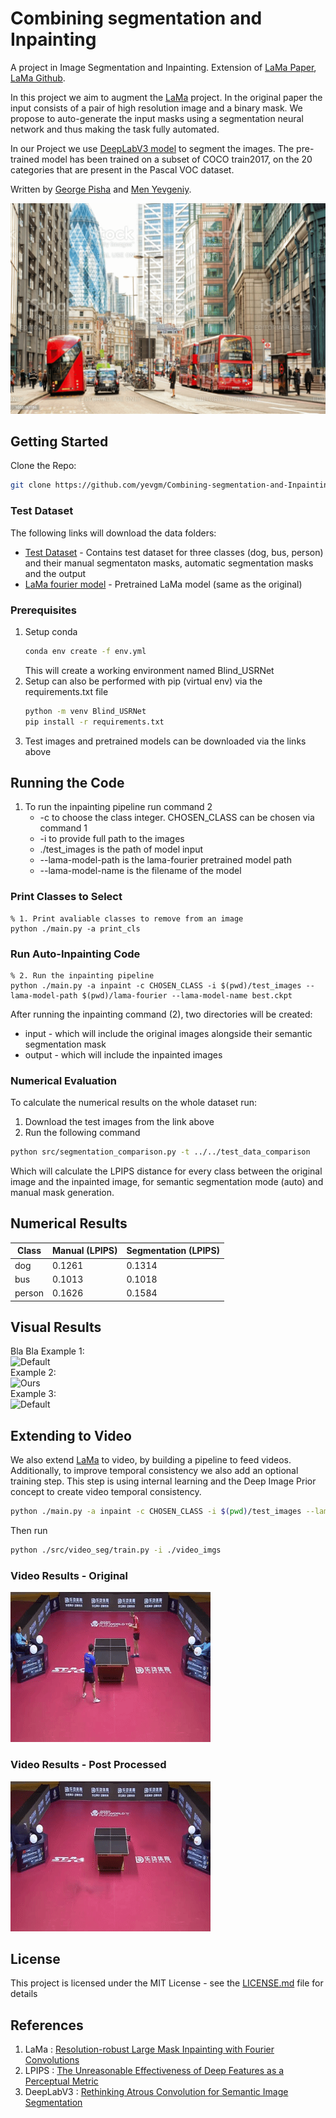 # Combining segmentation and Inpainting

A project in Image Segmentation and Inpainting.
Extension of [LaMa Paper](https://arxiv.org/pdf/2109.07161.pdf), [LaMa Github](https://github.com/saic-mdal/lama).


In this project we aim to augment the [LaMa](https://arxiv.org/pdf/2109.07161.pdf) project. In the original paper the input consists of a pair of high resolution image and a binary mask. We propose to auto-generate the input masks using a segmentation neural network and thus making the task fully automated.

In our Project we use [DeepLabV3 model](https://pytorch.org/hub/pytorch_vision_deeplabv3_resnet101/) to segment the images. The pre-trained model has been trained on a subset of COCO train2017, on the 20 categories that are present in the Pascal VOC dataset.

Written by [George Pisha](https://github.com/geopi1) and [Men Yevgeniy](https://github.com/yevgm).

![Default](./examples/example.gif)
## Getting Started

Clone the Repo:  
```bash
git clone https://github.com/yevgm/Combining-segmentation-and-Inpainting
```

### Test Dataset

The following links will download the data folders:
* [Test Dataset](https://technionmail-my.sharepoint.com/:f:/g/personal/yevgenimen_campus_technion_ac_il/EgcLsH8iZFZMpYWK3NuHdboB0ozBGOxYRrjRbgaljAfeng?e=E9clb7) - Contains test dataset for three classes (dog, bus, person) and their manual segmentaton masks, automatic segmentation masks and the output
* [LaMa fourier model](https://technionmail-my.sharepoint.com/:f:/r/personal/yevgenimen_campus_technion_ac_il/Documents/lama-fourier?csf=1&web=1&e=Y5RFtg) - Pretrained LaMa model (same as the original)

### Prerequisites

1. Setup conda 
    ```bash
    conda env create -f env.yml
    ```
    This will create a working environment named Blind_USRNet
2. Setup can also be performed with pip (virtual env) via the requirements.txt file 
    ```bash
    python -m venv Blind_USRNet
    pip install -r requirements.txt
    ```
3. Test images and pretrained models can be downloaded via the links above

## Running the Code
1. To run the inpainting pipeline run command 2
     * -c to choose the class integer. CHOSEN_CLASS can be chosen via command 1
     * -i to provide full path to the images
     * ./test_images is the path of model input
     * --lama-model-path is the lama-fourier pretrained model path
     * --lama-model-name is the filename of the model
### Print Classes to Select
  ```
  % 1. Print avaliable classes to remove from an image
  python ./main.py -a print_cls
  ```
### Run Auto-Inpainting Code
  ```
  % 2. Run the inpainting pipeline
  python ./main.py -a inpaint -c CHOSEN_CLASS -i $(pwd)/test_images --lama-model-path $(pwd)/lama-fourier --lama-model-name best.ckpt
  ```
  
After running the inpainting command (2), two directories will be created:
* input - which will include the original images alongside their semantic segmentation mask
* output - which will include the inpainted images


### Numerical Evaluation
To calculate the numerical results on the whole dataset run:
1. Download the test images from the link above
2. Run the following command
```bash
python src/segmentation_comparison.py -t ../../test_data_comparison
```
Which will calculate the LPIPS distance for every class between the original image and the inpainted image, for semantic segmentation mode (auto) and manual mask generation.

## Numerical Results
| Class        | Manual (LPIPS)        | Segmentation (LPIPS) |
| ------------- | -------------- | -------------------- | 
| dog          | 0.1261      | 0.1314     |
| bus          | 0.1013      | 0.1018     |
| person          | 0.1626      | 0.1584     |


## Visual Results
Bla Bla
Example 1:   
![Default](./results/Picture1.png)  
Example 2:  
![Ours](./results/Picture2.png)  
Example 3:  
![Default](./results/Picture3.png)

## Extending to Video
We also extend [LaMa](https://github.com/saic-mdal/lama) to video, by building a pipeline to feed videos.
Additionally, to improve temporal consistency we also add an optional training step.
This step is using internal learning and the Deep Image Prior concept to create video temporal consistency.
```bash
python ./main.py -a inpaint -c CHOSEN_CLASS -i $(pwd)/test_images --lama-model-path $(pwd)/lama-fourier --lama-model-name best.ckpt
```

Then run
```bash
python ./src/video_seg/train.py -i ./video_imgs 
```

### Video Results - Original
![LaMa](./results/input_vid.gif)
### Video Results - Post Processed
![Ours](./results/processed_vid.gif)


## License

This project is licensed under the MIT License - see the [LICENSE.md](LICENSE.md) file for details

## References
1. LaMa : [Resolution-robust Large Mask Inpainting with Fourier Convolutions](https://arxiv.org/pdf/2109.07161.pdf) 
2. LPIPS : [The Unreasonable Effectiveness of Deep Features as a Perceptual Metric](https://arxiv.org/pdf/1801.03924.pdf)
3. DeepLabV3 : [Rethinking Atrous Convolution for Semantic Image Segmentation](https://arxiv.org/pdf/1706.05587.pdf)

